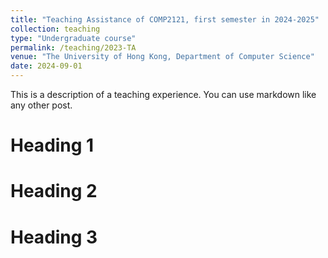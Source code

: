 ```yaml
---
title: "Teaching Assistance of COMP2121, first semester in 2024-2025"
collection: teaching
type: "Undergraduate course"
permalink: /teaching/2023-TA
venue: "The University of Hong Kong, Department of Computer Science"
date: 2024-09-01
---
```


This is a description of a teaching experience. You can use markdown like any other post.

Heading 1
======

Heading 2
======

Heading 3
======